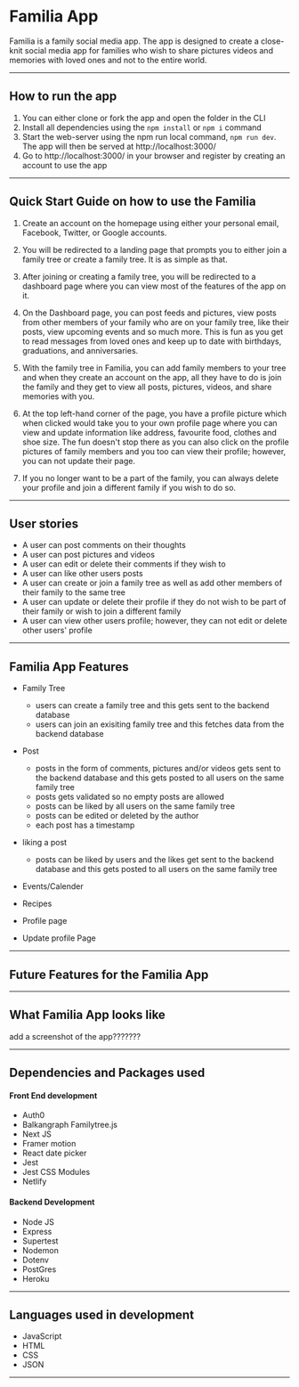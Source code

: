# Familia App

Familia is a family social media app. The app is designed to create a close-knit social media app for families who wish to share pictures videos and memories with loved ones and not to the entire world.

---
## How to run the app

1. You can either clone or fork the app and open the folder in the CLI
2. Install all dependencies using the `npm install` or `npm i` command
3. Start the web-server using the npm run local command, `npm run dev`. The app will then be served at http://localhost:3000/
4. Go to http://localhost:3000/ in your browser and register by creating an account to use the app

---
## Quick Start Guide on how to use the Familia 

1. Create an account on the homepage using either your personal email, Facebook, Twitter, or Google accounts.
 
2. You will be redirected to a landing page that prompts you to either join a family tree or create a family tree. It is as simple as that.
 
3. After joining or creating a family tree, you will be redirected to a dashboard page where you can view most of the features of the app on it.
 
4. On the Dashboard page, you can post feeds and pictures, view posts from other members of your family who are on your family tree, like their posts, view upcoming events and so much more. This is fun as you get to read messages from loved ones and keep up to date with birthdays, graduations, and anniversaries.
 
5. With the family tree in Familia, you can add family members to your tree and when they create an account on the app, all they have to do is join the family and they get to view all posts, pictures, videos, and share memories with you.
 
6. At the top left-hand corner of the page, you have a profile picture which when clicked would take you to your own profile page where you can view and update information like address, favourite food, clothes and shoe size. The fun doesn't stop there as you can also click on the profile pictures of family members and you too can view their profile; however, you can not update their page.
 
7. If you no longer want to be a part of the family, you can always delete your profile and join a different family if you wish to do so.

---
## User stories
- A user can post comments on their thoughts
- A user can post pictures and videos 
- A user can edit or delete their comments if they wish to
- A user can like other users posts
- A user can create or join a family tree as well as add other members of their family to the same tree
- A user can update or delete their profile if they do not wish to be part of their family or wish to join a different family
- A user can view other users profile; however, they can not edit or delete other users' profile

---

## Familia App Features

- Family Tree
  - users can create a family tree and this gets sent to the backend database 
  - users can join an exisiting family tree and this fetches data from the backend database 

- Post
  - posts in the form of comments, pictures and/or videos gets sent to the backend database and this gets         posted to all users on the same family tree
  - posts gets validated so no empty posts are allowed
  - posts can be liked by all users on the same family tree
  - posts can be edited or deleted by the author
  - each post has a timestamp

- liking a post
  - posts can be liked by users and the likes get sent to the backend database and this gets posted to all users on the same family tree

- Events/Calender
- Recipes
- Profile page
- Update profile Page

---

## Future Features for the Familia App



---
## What Familia App looks like

add a screenshot of the app???????

---

## Dependencies and Packages used

#### Front End development 
- Auth0
- Balkangraph Familytree.js
- Next JS
- Framer motion
- React date picker
- Jest
- Jest CSS Modules
- Netlify

#### Backend Development
- Node JS
- Express
- Supertest
- Nodemon
- Dotenv
- PostGres
- Heroku
---

## Languages used in development
- JavaScript
- HTML
- CSS
- JSON
---
